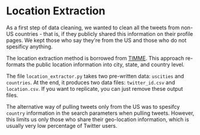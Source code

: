 # Location Extraction

As a first step of data cleaning, we wanted to clean all the tweets from non-US countries - that is, if they publicly shared this information on their profile pages. We kept those who say they're from the US and those who do not spesificy anything.

The location extraction method is borrowed from [TIMME](https://github.com/franklinnwren/TIMME-formatted-location). This approach re-formats the public location information into city, state, and country level.

The file `location_extractor.py` takes two pre-written data: `uscities` and `countries`. At the end, it produces two data files: `twitter_id.csv` and `location.csv`. If you want to replicate, you can just remove these output files.

The alternative way of pulling tweets only from the US was to spesifcy `country` information in the search parameters when pulling tweets. However, this limits us only those who share their geo-location information, which is usually very low percentage of Twitter users. 


